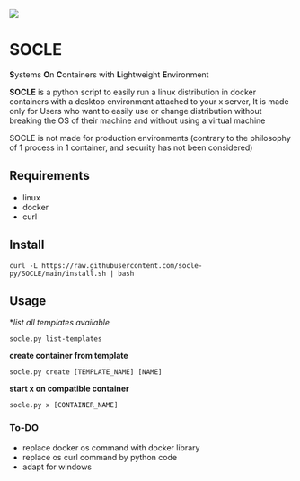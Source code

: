 ![](https://i.imgur.com/PbtZEzV.png)
# SOCLE
**S**ystems **O**n **C**ontainers with **L**ightweight **E**nvironment

**SOCLE** is a python script to easily run a linux distribution in docker containers with a desktop environment attached to your x server,
It is made only for Users who want to easily use or change distribution without breaking the OS of their machine and without using a virtual machine

SOCLE is not made for production environments (contrary to the philosophy of 1 process in 1 container, and security has not been considered)

## Requirements
- linux
- docker
- curl

## Install

```
curl -L https://raw.githubusercontent.com/socle-py/SOCLE/main/install.sh | bash
```

## Usage

**list all templates available*

```
socle.py list-templates
```

**create container from template**

```
socle.py create [TEMPLATE_NAME] [NAME]
```

**start x on compatible container**

```
socle.py x [CONTAINER_NAME]
```




### To-DO
- replace docker os command with docker library
- replace os curl command by python code
- adapt for windows
